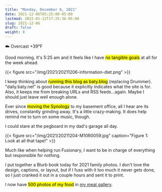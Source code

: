 ```yaml
---
title: "Monday, December 6, 2021"
date: 2021-12-06T05:25:00-05:00
lastmod: 2022-01-12T17:25:36-05:00
slug: 2021-12-06
draft: false
weight: 0
---
```


☁️ Overcast +39°F

Good morning. It's 5:25 am and it feels like I have <mark>no tangible goals</mark> at all for the week ahead.

{{< figure src="/img/2021/20211206-information-diet.png" >}}

I keep thinking about <mark>running this blog as baty.blog</mark> (replacing Drummer). "daily.baty.net" is good because it explicitly indicates what the site is for. Also, it keeps me from breaking URLs and RSS feeds...again. Maybe I should just leave well enough alone.

Ever since <mark>moving the Synology</mark> to my basement office, all I hear are its drives, constantly grinding away. It's a little crazy-making. It does help remind me to turn on some music, though.

I could stare at the pegboard in my dad's garage all day.

{{< figure src="/img/2021/20211204-M10R0059.jpg" caption="Figure 1: Look at all that tape!" >}}

Much like when helping run Fusionary, I want to be in charge of everything but responsible for nothing.

I put together a Blurb book today for 2021 family photos. I don't love the design, captions, or layout, but if I fuss with it too much it never gets done, so I just cranked it out in a couple hours and sent it to print.

I now have <mark>500 photos of my food</mark> in [my meal gallery](https://jackbaty.smugmug.com/Meals/).

[//]: # "Exported with love from a post written in Org mode"
[//]: # "- https://github.com/kaushalmodi/ox-hugo"
